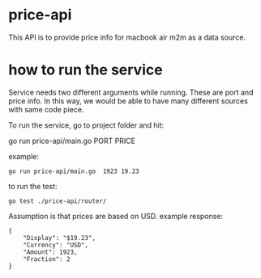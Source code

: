 # price-api

This API is to provide price info for macbook air m2m as a data source.

# how to run the service

Service needs two different arguments while running. These are port and price info. In this way, we would be able to
have many different sources with same code piece.

To run the service, go to project folder and hit:

go run price-api/main.go PORT PRICE

example:

```
go run price-api/main.go  1923 19.23
```

to run the test:

```
go test ./price-api/router/
```

Assumption is that prices are based on USD. example response:

```
{
    "Display": "$19.23",
    "Currency": "USD",
    "Amount": 1923,
    "Fraction": 2
}
```